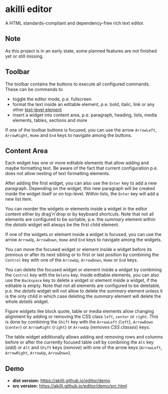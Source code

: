 # akilli editor

A HTML standards-compliant and dependency-free rich text editor.

## Note

As this project is in an early state, some planned features are not finished yet or still missing.

## Toolbar

The toolbar contains the buttons to execute all configured commands. These can be commands to

- toggle the editor mode, p.e. fullscreen
- format the text inside an editable element, p.e. bold, italic, link or any other [text-level element](https://html.spec.whatwg.org/multipage/text-level-semantics.html)
- insert a widget into content area, p.e. paragraph, heading, lists, media elements, tables, sections and more 

If one of the toolbar buttons is focused, you can use the arrow `ArrowLeft`, `ArrowRight`, `Home` and `End` keys to navigate among the buttons.

## Content Area

Each widget has one or more editable elements that allow adding and maybe formatting text. Be aware of the fact that current configuration p.e. does not allow nesting of text formatting elements.

After adding the first widget, you can also use the `Enter` key to add a new paragraph. Depending on the widget, this new paragraph will be created inside the widget itself or on top-level. Within lists, the `Enter` key will add a new list item.

You can reorder the widgets or elements inside a widget in the editor content either by drag'n'drop or by keyboard shortcuts. Note that not all elements are configured to be sortable, p.e. the *summary* element within the *details* widget will always be the first child element.

If one of the widgets or element inside a widget is focused, you can use the arrow `ArrowUp`, `ArrowDown`, `Home` and `End` keys to navigate among the widgets.

You can move the focused widget or element inside a widget before its previous or after its next sibling or to first or last position by combining the `Control` key with one of the `ArrowUp`, `ArrowDown`, `Home` or `End` keys.

You can delete the focused widget or element inside a widget by combining the `Control` key with the `Delete` key. Inside editable elements, you can also use the `Backspace` key to delete a widget or element inside a widget, if the editable is empty. Note that not all elements are configured to be deletable, p.e. the *details* widget will not allow to delete the *summary* element unless it is the only child in which case deleting the *summary* element will delete the whole *details* widget.

Figure widgets like block quote, table or media elements allow changing alignment by adding or removing the CSS class `left`, `center` or `right`. This is done by combining the `Shift` key with the `ArrowLeft` (`left`), `ArrowDown` (`center`) or `ArrowRight` (`right`) or `ArrowUp` (*removes CSS classes*) keys.

The table widget additionally allows adding and removing rows and columns before or after the currently focused table cell by combining the `Alt` key (*add*) or `Alt` and `Shift` keys (*remove*) with one of the arrow keys (`ArrowLeft`, `ArrowRight`, `ArrowUp`, `ArrowDown`).

## Demo

- **dist version:** https://akilli.github.io/editor/demo
- **src version:** https://akilli.github.io/editor/demo/src.html
